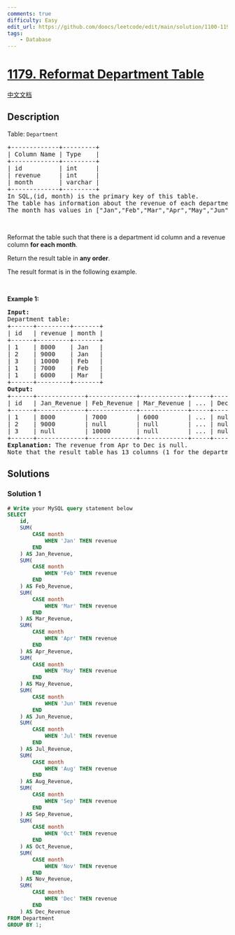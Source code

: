 ```yaml
---
comments: true
difficulty: Easy
edit_url: https://github.com/doocs/leetcode/edit/main/solution/1100-1199/1179.Reformat%20Department%20Table/README_EN.md
tags:
    - Database
---
```


<!-- problem:start -->

# [1179. Reformat Department Table](https://leetcode.com/problems/reformat-department-table)

[中文文档](/solution/1100-1199/1179.Reformat%20Department%20Table/README.md)

## Description

<!-- description:start -->

<p>Table: <code>Department</code></p>

<pre>
+-------------+---------+
| Column Name | Type    |
+-------------+---------+
| id          | int     |
| revenue     | int     |
| month       | varchar |
+-------------+---------+
In SQL,(id, month) is the primary key of this table.
The table has information about the revenue of each department per month.
The month has values in [&quot;Jan&quot;,&quot;Feb&quot;,&quot;Mar&quot;,&quot;Apr&quot;,&quot;May&quot;,&quot;Jun&quot;,&quot;Jul&quot;,&quot;Aug&quot;,&quot;Sep&quot;,&quot;Oct&quot;,&quot;Nov&quot;,&quot;Dec&quot;].
</pre>

<p>&nbsp;</p>

<p>Reformat the table such that there is a department id column and a revenue column <strong>for each month</strong>.</p>

<p>Return the result table in <strong>any order</strong>.</p>

<p>The result format is in the following example.</p>

<p>&nbsp;</p>
<p><strong class="example">Example 1:</strong></p>

<pre>
<strong>Input:</strong> 
Department table:
+------+---------+-------+
| id   | revenue | month |
+------+---------+-------+
| 1    | 8000    | Jan   |
| 2    | 9000    | Jan   |
| 3    | 10000   | Feb   |
| 1    | 7000    | Feb   |
| 1    | 6000    | Mar   |
+------+---------+-------+
<strong>Output:</strong> 
+------+-------------+-------------+-------------+-----+-------------+
| id   | Jan_Revenue | Feb_Revenue | Mar_Revenue | ... | Dec_Revenue |
+------+-------------+-------------+-------------+-----+-------------+
| 1    | 8000        | 7000        | 6000        | ... | null        |
| 2    | 9000        | null        | null        | ... | null        |
| 3    | null        | 10000       | null        | ... | null        |
+------+-------------+-------------+-------------+-----+-------------+
<strong>Explanation:</strong> The revenue from Apr to Dec is null.
Note that the result table has 13 columns (1 for the department id + 12 for the months).
</pre>

<!-- description:end -->

## Solutions

<!-- solution:start -->

### Solution 1

<!-- tabs:start -->

```sql
# Write your MySQL query statement below
SELECT
    id,
    SUM(
        CASE month
            WHEN 'Jan' THEN revenue
        END
    ) AS Jan_Revenue,
    SUM(
        CASE month
            WHEN 'Feb' THEN revenue
        END
    ) AS Feb_Revenue,
    SUM(
        CASE month
            WHEN 'Mar' THEN revenue
        END
    ) AS Mar_Revenue,
    SUM(
        CASE month
            WHEN 'Apr' THEN revenue
        END
    ) AS Apr_Revenue,
    SUM(
        CASE month
            WHEN 'May' THEN revenue
        END
    ) AS May_Revenue,
    SUM(
        CASE month
            WHEN 'Jun' THEN revenue
        END
    ) AS Jun_Revenue,
    SUM(
        CASE month
            WHEN 'Jul' THEN revenue
        END
    ) AS Jul_Revenue,
    SUM(
        CASE month
            WHEN 'Aug' THEN revenue
        END
    ) AS Aug_Revenue,
    SUM(
        CASE month
            WHEN 'Sep' THEN revenue
        END
    ) AS Sep_Revenue,
    SUM(
        CASE month
            WHEN 'Oct' THEN revenue
        END
    ) AS Oct_Revenue,
    SUM(
        CASE month
            WHEN 'Nov' THEN revenue
        END
    ) AS Nov_Revenue,
    SUM(
        CASE month
            WHEN 'Dec' THEN revenue
        END
    ) AS Dec_Revenue
FROM Department
GROUP BY 1;
```

<!-- tabs:end -->

<!-- solution:end -->

<!-- problem:end -->

